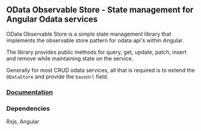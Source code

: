 ## OData Observable Store - State management for Angular Odata services

OData Observable Store is a simple state management library that implements the observable store pattern for odata api's within Angular.


The library provides public methods for query, get, update, patch, insert and remove while maintaining state on the service.

Generally for most CRUD odata services, all that is required is to extend the `ODataStore` and provide the `baseUrl` field.

### [Documentation](docs/readme.md)

### Dependencies
Rxjs, Angular